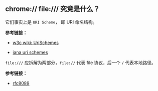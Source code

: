 ## chrome:// file:/// 究竟是什么？

它们事实上是 `URI Scheme`， 即 URI 命名结构。

**参考链接：**

- [w3c wiki: UriSchemes](https://www.w3.org/wiki/UriSchemes)

- [iana uri schemes](https://www.iana.org/assignments/uri-schemes/uri-schemes.xhtml)

`file:///` 应拆解为两部分，`file://` 代表 file 协议，后一个 `/` 代表本地路径。

**参考链接：**
- [rfc8089](https://tools.ietf.org/html/rfc8089)
